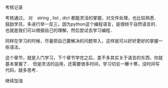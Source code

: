 考核记录

考核通过，
对　string , list , dict 都能灵活的掌握，对文件处理，也比较熟悉．
鼓励学员，多进行举一反三，因为python这个编程语言，是很倾于自然语言的．也就是我们可以根据自己的理解，然后尝试去学习编程．

同样在学习的时候，尽量把自己要解决的问题带入，这样就可以好好更好的掌握一些语法，

这个章节，就是入门学习，下个章节学完之后，差不多其实关于语言的东西，你就基本掌握了．
但是灵活的运用，还需要很多时间，学习切忌一曝十寒，没时间写代码，就多思考．

继续加油